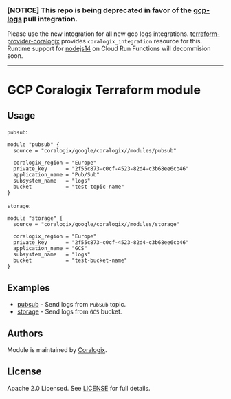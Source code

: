 
### [NOTICE] This repo is being deprecated in favor of the [gcp-logs](https://coralogix.com/docs/integrations/gcp/gcp-logs/) pull integration.

Please use the new integration for all new gcp logs integrations. [terraform-provider-coralogix](https://github.com/coralogix/terraform-provider-coralogix) provides `coralogix_integration` resource for this. Runtime support for [nodejs14](https://cloud.google.com/functions/docs/runtime-support#node.js) on Cloud Run Functions will decommision soon.

---------------

# GCP Coralogix Terraform module

## Usage

`pubsub`:

```hcl
module "pubsub" {
  source = "coralogix/google/coralogix//modules/pubsub"

  coralogix_region = "Europe"
  private_key      = "2f55c873-c0cf-4523-82d4-c3b68ee6cb46"
  application_name = "Pub/Sub"
  subsystem_name   = "logs"
  bucket           = "test-topic-name"
}
```

`storage`:

```hcl
module "storage" {
  source = "coralogix/google/coralogix//modules/storage"

  coralogix_region = "Europe"
  private_key      = "2f55c873-c0cf-4523-82d4-c3b68ee6cb46"
  application_name = "GCS"
  subsystem_name   = "logs"
  bucket           = "test-bucket-name"
}
```

## Examples

- [pubsub](https://github.com/coralogix/terraform-coralogix-google/tree/master/examples/pubsub) - Send logs from `PubSub` topic.
- [storage](https://github.com/coralogix/terraform-coralogix-google/tree/master/examples/storage) - Send logs from `GCS` bucket.

## Authors

Module is maintained by [Coralogix](https://github.com/coralogix).

## License

Apache 2.0 Licensed. See [LICENSE](https://github.com/coralogix/terraform-coralogix-google/tree/master/LICENSE) for full details.
